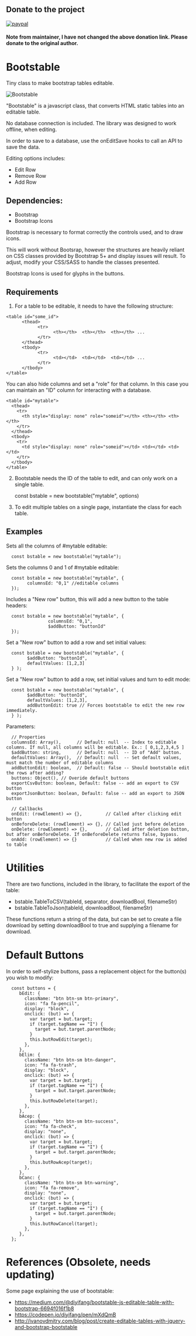 ## Donate to the project

[![paypal](https://www.paypalobjects.com/en_US/i/btn/btn_donateCC_LG.gif)](https://www.paypal.com/cgi-bin/webscr?cmd=_donations&business=7LKYWG9LXNQ9C&lc=ES&item_name=Tito%20Hinostroza&item_number=2153&no_note=0&cn=Dar%20instrucciones%20especiales%20al%20vendedor%3a&no_shipping=2&currency_code=USD&bn=PP%2dDonationsBF%3abtn_donateCC_LG%2egif%3aNonHosted)

#### Note from maintainer, I have not changed the above donation link. Please donate to the original author.

# Bootstable
Tiny class to make bootstrap tables editable.

![Bootstable](https://raw.githubusercontent.com/SeraphNet/bootstable-bootstrap5/1.5/bootstable.png "Bootstable")

"Bootstable" is a javascript class, that converts HTML static tables into an editable table.

No database connection is included. The library was designed to work offline, when editing. 

In order to save to a database, use the onEditSave hooks to call an API to save the data.

Editing options includes:

* Edit Row
* Remove Row
* Add Row

## Dependencies:

* Bootstrap
* Bootstrap Icons

Bootstrap is necessary to format correctly the controls used, and to draw icons.

This will work without Bootsrap, however the structures are heavily reliant on CSS classes provided by Bootstrap 5+ and display issues will result. To adjust, modify your CSS/SASS to handle the classes presented.

Bootstrap Icons is used for glyphs in the buttons.

## Requirements

1. For a table to be editable, it needs to have the following structure:

```
<table id="some_id">
      <thead>
            <tr> 
                  <th></th>  <th></th>  <th></th> ...
            </tr>
      </thead>
      <tbody>
            <tr>
                  <td></td>  <td></td>  <td></td> ...
            </tr>
      </tbody>
</table>
```
You can also hide columns and set a "role" for that column. In this case you can maintain an "ID" column for interacting with a database.

```
<table id="mytable">
  <thead>
    <tr>
      <th style="display: none" role="someid"></th> <th></th> <th></th>
    </tr>
  </thead>
  <tbody>
    <tr>
      <td style="display: none" role="someid"></td> <td></td> <td></td>
    </tr>
  </tbody>
</table>
```

2. Bootstable needs the ID of the table to edit, and can only work on a single table. 

      const bstable = new bootstable("mytable", options)

3. To edit multiple tables on a single page, instantiate the class for each table.

## Examples

Sets all the columns of #mytable editable:

      const bstable = new bootstable("mytable");

Sets the columns 0 and 1 of #mytable editable:

      const bstable = new bootstable("mytable", {
            columnsEd: "0,1" //editable columns 
      });

Includes a "New row" button, this will add a new button to the table headers:

      const bstable = new bootstable("mytable", {
                    columnsEd: "0,1", 
                    $addButton: "buttonId"
      });


Set a "New row" button to add a row and set initial values:

      const bstable = new bootstable("mytable", {
            $addButton: "buttonId",
            defaultValues: [1,2,3]
      } );

Set a "New row" button to add a row, set initial values and turn to edit mode:

      const bstable = new bootstable("mytable", {
            $addButton: "buttonId",
            defaultValues: [1,2,3],
            addButtonEdit: true // Forces bootstable to edit the new row immediately.
      } );

Parameters:

      // Properties
      columnsEd: Array(),      // Default: null  -- Index to editable columns. If null, all columns will be editable. Ex.: [ 0,1,2,3,4,5 ]
      $addButton: string,      // Default: null  -- ID of "Add" button. 
      defaultValues: Array(),  // Default: null  -- Set default values, must match the number of editable columns
      addButtonEdit: boolean,  // Default: false -- Should bootstable edit the rows after adding?
      buttons: Object(), // Overide default buttons
      exportCsvButton: boolean, Default: false -- add an export to CSV button
      exportJsonButton: boolean, Default: false -- add an export to JSON button

      // Callbacks
      onEdit: (rowElement) => {},         // Called after clicking edit button
      onBeforeDelete: (rowElement) => {}, // Called just before deletion
      onDelete: (rowElement) => {},       // Called after deletion button, but after onBeforeDelete. If onBeforeDelete returns false, bypass.
      onAdd: (rowElement) => {}           // Called when new row is added to table

# Utilities

There are two functions, included in the library, to facilitate the export of the table:

* bstable.TableToCSV(tableId, separator, downloadBool, filenameStr)
* bstable.TableToJson(tableId, downloadBool, filenameStr)

These functions return a string of the data, but can be set to create a file download by setting downloadBool to true and supplying a filename for download.

# Default Buttons

In order to self-stylize buttons, pass a replacement object for the button(s) you wish to modify:

      const buttons = {
         bEdit: {
           className: "btn btn-sm btn-primary",
           icon: "fa fa-pencil",
           display: "block",
           onclick: (but) => {
             var target = but.target;
             if (target.tagName == "I") {
               target = but.target.parentNode;
             }
             this.butRowEdit(target);
           },
         },
         bElim: {
           className: "btn btn-sm btn-danger",
           icon: "fa fa-trash",
           display: "block",
           onclick: (but) => {
             var target = but.target;
             if (target.tagName == "I") {
               target = but.target.parentNode;
             }
             this.butRowDelete(target);
           },
         },
         bAcep: {
           className: "btn btn-sm btn-success",
           icon: "fa fa-check",
           display: "none",
           onclick: (but) => {
             var target = but.target;
             if (target.tagName == "I") {
               target = but.target.parentNode;
             }
             this.butRowAcep(target);
           },
         },
         bCanc: {
           className: "btn btn-sm btn-warning",
           icon: "fa fa-remove",
           display: "none",
           onclick: (but) => {
             var target = but.target;
             if (target.tagName == "I") {
               target = but.target.parentNode;
             }
             this.butRowCancel(target);
           },
         },
      };

# References (Obsolete, needs updating)

Some page explaining the use of bootstable:

* https://medium.com/@diyifang/bootstable-js-editable-table-with-bootstrap-6694f016f1b8
* https://codepen.io/diyifang/pen/mXdQmB
* http://ivanovdmitry.com/blog/post/create-editable-tables-with-jquery-and-bootstrap-bootstable
